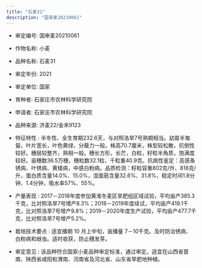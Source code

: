 ```yaml
---
title: "石麦31"
description: "国审麦20210061"
---
```

* 审定编号:  国审麦20210061

*  作物名称:  小麦

*  品种名称:  石麦31

*  审定年份:  2021

*  审定单位:  国家

* 育种者:  石家庄市农林科学研究院

*  申请者:  石家庄市农林科学研究院

*  品种来源:  济麦22/金禾9123

*  特征特性 : 
半冬性、全生育期232.6天，与对照洛旱7号熟期相当。幼苗半匍匐，叶片宽长，叶色黄绿，分蘖力一般。株高70.7厘米，株型较松散，抗倒性较好。穗层较整齐，熟相一般。穗长方形，长芒，白粒，籽粒半角质，饱满度较好。亩穗数36.5万穗，穗粒数32.1粒，千粒重40.9克。抗病性鉴定：高感条锈病、叶锈病、黄矮病，中感白粉病。品质检测：籽粒容重802克/升、816克/升，蛋白质含量14.0%、15.0%，湿面筋含量32.6%、31.8%，稳定时间1.8分钟、1.4分钟，吸水率57%、55%。
 
*  产量表现 : 
2017－2018年度参加黄淮冬麦区旱肥组区域试验，平均亩产385.3千克，比对照洛旱7号增产8.3%；2018－2019年度续试，平均亩产419.1千克，比对照洛旱7号增产9.8%；2019－2020年度生产试验，平均亩产477.7千克，比对照洛旱7号增产5.2%。

*  栽培技术要点 : 
适宜播期 10 月上中旬，亩播量 7－10千克。及时防治锈病、白粉病和蚜虫。适时收获，防止穗发芽。

*  审定意见 : 
该品种符合国家小麦品种审定标准，通过审定。适宜在山西省晋南、陕西省咸阳和渭南、河南省及河北省、山东省旱肥地种植。
